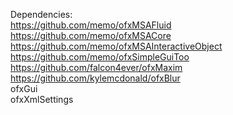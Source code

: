 Dependencies:  
https://github.com/memo/ofxMSAFluid <br />
https://github.com/memo/ofxMSACore <br />
https://github.com/memo/ofxMSAInteractiveObject <br />
https://github.com/memo/ofxSimpleGuiToo <br />
https://github.com/falcon4ever/ofxMaxim <br />
https://github.com/kylemcdonald/ofxBlur <br />
ofxGui <br />
ofxXmlSettings <br />
